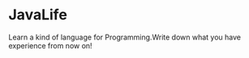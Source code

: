 # JavaLife
Learn a kind of language for Programming.Write down what you have experience from now on!
